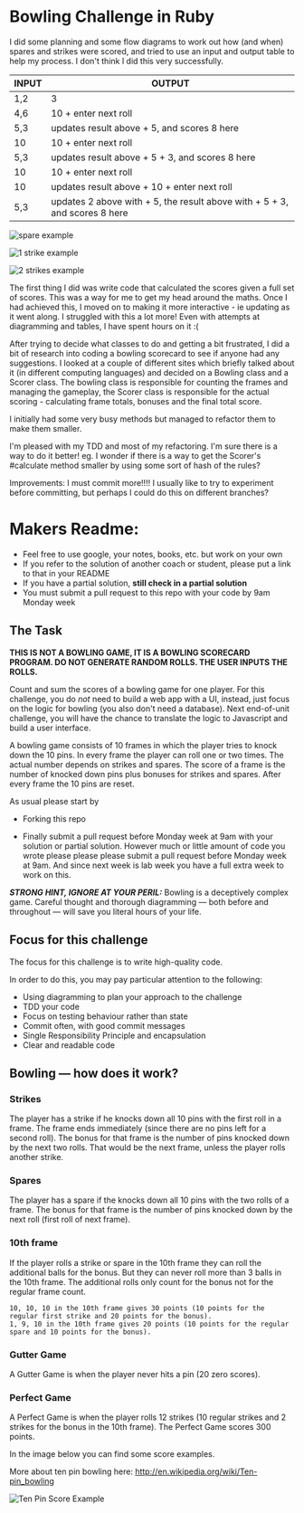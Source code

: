 Bowling Challenge in Ruby
=================

I did some planning and some flow diagrams to work out how (and when) spares and strikes were scored, and tried to use an input and output table to help my process. I don't think I did this very successfully.

INPUT | OUTPUT
-|-
1,2 | 3
4,6 | 10 + enter next roll
5,3 | updates result above + 5, and scores 8 here
10 | 10 + enter next roll
5,3 | updates result above + 5 + 3, and scores 8 here
10 | 10 + enter next roll
10 | updates result above + 10 + enter next roll
5,3 | updates 2 above with + 5, the result above with + 5 + 3, and scores 8 here

![spare example](images/bowling_spare.png)

![1 strike example](images/bowling_1_strike.png)

![2 strikes example](images/bowling_2_strikes.png)

The first thing I did was write code that calculated the scores given a full set of scores. This was a way for me to get my head around the maths. Once I had achieved this, I moved on to making it more interactive - ie updating as it went along. I struggled with this a lot more! Even with attempts at diagramming and tables, I have spent hours on it :(

After trying to decide what classes to do and getting a bit frustrated, I did a bit of research into coding a bowling scorecard to see if anyone had any suggestions. I looked at a couple of different sites which briefly talked about it (in different computing languages) and decided on a Bowling class and a Scorer class. The bowling class is responsible for counting the frames and managing the gameplay, the Scorer class is responsible for the actual scoring - calculating frame totals, bonuses and the final total score.

I initially had some very busy methods but managed to refactor them to make them smaller.

I'm pleased with my TDD and most of my refactoring. I'm sure there is a way to do it better! eg. I wonder if there is a way to get the Scorer's #calculate method smaller by using some sort of hash of the rules?

Improvements: I must commit more!!!! I usually like to try to experiment before committing, but perhaps I could do this on different branches?

Makers Readme:
===================
* Feel free to use google, your notes, books, etc. but work on your own
* If you refer to the solution of another coach or student, please put a link to that in your README
* If you have a partial solution, **still check in a partial solution**
* You must submit a pull request to this repo with your code by 9am Monday week

## The Task

**THIS IS NOT A BOWLING GAME, IT IS A BOWLING SCORECARD PROGRAM. DO NOT GENERATE RANDOM ROLLS. THE USER INPUTS THE ROLLS.**

Count and sum the scores of a bowling game for one player. For this challenge, you do _not_ need to build a web app with a UI, instead, just focus on the logic for bowling (you also don't need a database). Next end-of-unit challenge, you will have the chance to translate the logic to Javascript and build a user interface.

A bowling game consists of 10 frames in which the player tries to knock down the 10 pins. In every frame the player can roll one or two times. The actual number depends on strikes and spares. The score of a frame is the number of knocked down pins plus bonuses for strikes and spares. After every frame the 10 pins are reset.

As usual please start by

* Forking this repo

* Finally submit a pull request before Monday week at 9am with your solution or partial solution.  However much or little amount of code you wrote please please please submit a pull request before Monday week at 9am.  And since next week is lab week you have a full extra week to work on this.

___STRONG HINT, IGNORE AT YOUR PERIL:___ Bowling is a deceptively complex game. Careful thought and thorough diagramming — both before and throughout — will save you literal hours of your life.

## Focus for this challenge
The focus for this challenge is to write high-quality code.

In order to do this, you may pay particular attention to the following:
* Using diagramming to plan your approach to the challenge
* TDD your code
* Focus on testing behaviour rather than state
* Commit often, with good commit messages
* Single Responsibility Principle and encapsulation
* Clear and readable code

## Bowling — how does it work?

### Strikes

The player has a strike if he knocks down all 10 pins with the first roll in a frame. The frame ends immediately (since there are no pins left for a second roll). The bonus for that frame is the number of pins knocked down by the next two rolls. That would be the next frame, unless the player rolls another strike.

### Spares

The player has a spare if the knocks down all 10 pins with the two rolls of a frame. The bonus for that frame is the number of pins knocked down by the next roll (first roll of next frame).

### 10th frame

If the player rolls a strike or spare in the 10th frame they can roll the additional balls for the bonus. But they can never roll more than 3 balls in the 10th frame. The additional rolls only count for the bonus not for the regular frame count.

    10, 10, 10 in the 10th frame gives 30 points (10 points for the regular first strike and 20 points for the bonus).
    1, 9, 10 in the 10th frame gives 20 points (10 points for the regular spare and 10 points for the bonus).

### Gutter Game

A Gutter Game is when the player never hits a pin (20 zero scores).

### Perfect Game

A Perfect Game is when the player rolls 12 strikes (10 regular strikes and 2 strikes for the bonus in the 10th frame). The Perfect Game scores 300 points.

In the image below you can find some score examples.

More about ten pin bowling here: http://en.wikipedia.org/wiki/Ten-pin_bowling

![Ten Pin Score Example](images/example_ten_pin_scoring.png)
